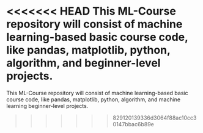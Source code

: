 <<<<<<< HEAD
This ML-Course repository will consist of machine learning-based basic course code, like pandas, matplotlib, python, algorithm, and beginner-level projects.
=======
This ML-Course repository will consist of machine learning-based basic course code, like pandas, matplotlib, python, algorithm, and machine learning beginner-level projects. 
>>>>>>> 829120139336d3064f88ac10cc30147bbac6b89e
